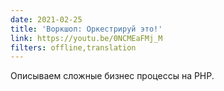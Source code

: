 ```yaml
---
date: 2021-02-25
title: 'Воркшоп: Оркестрируй это!'
link: https://youtu.be/0NCMEaFMj_M
filters: offline,translation
---
```


Описываем сложные бизнес процессы на PHP.
